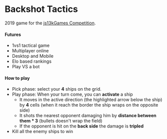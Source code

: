 # Backshot Tactics

2019 game for the [js13kGames Competition](https://js13kgames.com/).


#### Futures

- 1vs1 tactical game
- Multiplayer online
- Desktop and Mobile
- Elo based rankings
- Play VS a bot


#### How to play

- Pick phase: select your **4** ships on the grid.
- Play phase: When your turn come, you can **activate** a ship
  - It moves in the active direction (the highlighted arrow below the ship) by **4** cells (when it reach the border the ship wraps on the opposite side)
  - It shots the nearest opponent damaging him by **distance between them * 3** (bullets doesn't wrap the field)
  - If the opponent is hit on the **back side** the damage is **tripled**
- Kill all the enemy ships to win
